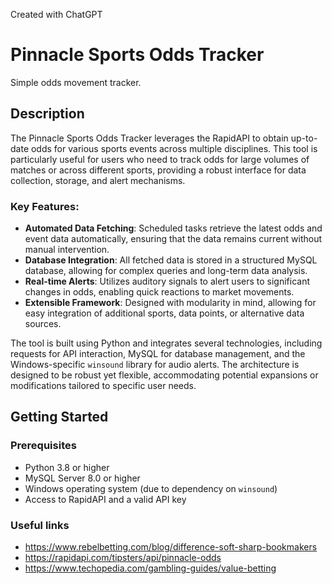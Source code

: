 Created with ChatGPT

# Pinnacle Sports Odds Tracker

Simple odds movement tracker.

## Description

The Pinnacle Sports Odds Tracker leverages the RapidAPI to obtain up-to-date odds for various sports events across multiple disciplines.
This tool is particularly useful for users who need to track odds for large volumes of matches or across different sports, providing a robust interface for data collection, storage, and alert mechanisms.

### Key Features:
- **Automated Data Fetching**: Scheduled tasks retrieve the latest odds and event data automatically, ensuring that the data remains current without manual intervention.
- **Database Integration**: All fetched data is stored in a structured MySQL database, allowing for complex queries and long-term data analysis.
- **Real-time Alerts**: Utilizes auditory signals to alert users to significant changes in odds, enabling quick reactions to market movements.
- **Extensible Framework**: Designed with modularity in mind, allowing for easy integration of additional sports, data points, or alternative data sources.

The tool is built using Python and integrates several technologies, including requests for API interaction, MySQL for database management, and the Windows-specific `winsound` library for audio alerts. The architecture is designed to be robust yet flexible, accommodating potential expansions or modifications tailored to specific user needs.

## Getting Started

### Prerequisites

- Python 3.8 or higher
- MySQL Server 8.0 or higher
- Windows operating system (due to dependency on `winsound`)
- Access to RapidAPI and a valid API key

### Useful links

- https://www.rebelbetting.com/blog/difference-soft-sharp-bookmakers
- https://rapidapi.com/tipsters/api/pinnacle-odds
- https://www.techopedia.com/gambling-guides/value-betting
